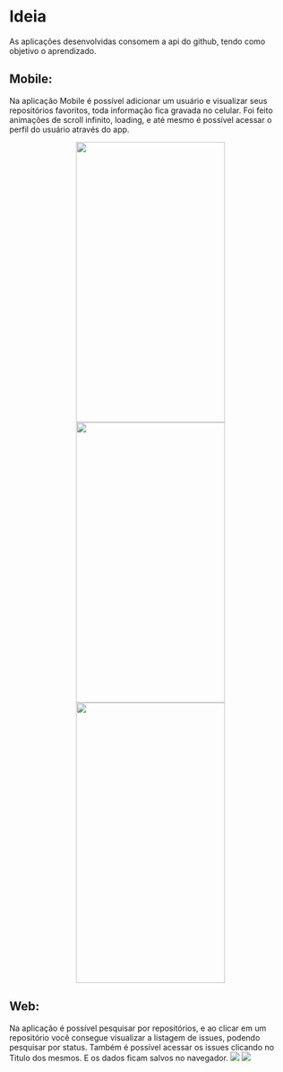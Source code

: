 # Ideia
As aplicações desenvolvidas consomem a api do github, tendo como objetivo o aprendizado.

## Mobile:
Na aplicação Mobile é possível adicionar um usuário e visualizar seus repositórios favoritos, toda informação fica gravada no celular.
Foi feito animações de scroll infinito, loading, e até mesmo é possível acessar o perfil do usuário através do app.
<p align="center">
    <img src="https://github.com/isaacmirandacampos/consumesGithubApi/blob/master/mobile/assets/home.png" width="266" height="500">
    <img src="https://github.com/isaacmirandacampos/consumesGithubApi/blob/master/mobile/assets/stars.png" width="266" height="500">
    <img src="https://github.com/isaacmirandacampos/consumesGithubApi/blob/master/mobile/assets/webview.png" width="266" height="500">
</p>

## Web:
Na aplicação é possível pesquisar por repositórios, e ao clicar em um repositório você consegue visualizar a listagem de issues, podendo pesquisar por status.
Também é possível acessar os issues clicando no Titulo dos mesmos. E os dados ficam salvos no navegador.
<img src="https://github.com/isaacmirandacampos/consumesGithubApi/blob/master/web/assets/home.png">
<img src="https://github.com/isaacmirandacampos/consumesGithubApi/blob/master/web/assets/issues.png">
